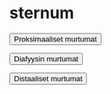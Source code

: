 # sternum

<button class="green-button" id="sternum_proksimaalinen">Proksimaaliset murtumat</button>

<button class="green-button" id="sternum_diafyysi">Diafyysin murtumat</button>

<button class="green-button" id="sternum_distaalinen">Distaaliset murtumat</button>

